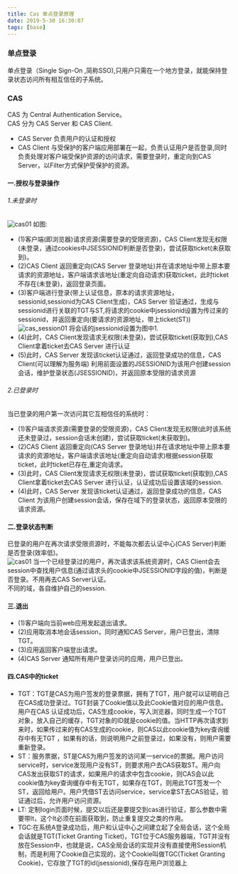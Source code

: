 ```yaml
---
title: Cas 单点登录原理
date: 2019-5-30 16:30:07
tags: [base]
---
```

### 单点登录
单点登录（Single Sign-On ,简称SSO),只用户只需在一个地方登录，就能保持登录状态访问所有相互信任的子系统。

### CAS
CAS 为 Central Authentication Service。<br>
CAS 分为 CAS Server 和 CAS Client.<br>
- CAS Server 负责用户的认证和授权
- CAS Client 与受保护的客户端应用部署在一起，负责认证用户是否登录,同时负责处理对客户端受保护资源的访问请求，需要登录时，重定向到CAS Server，以Filter方式保护受保护的资源。

#### 一.授权与登录操作
###### 1.未登录时
![cas01](http://67.216.218.49:8000/file/blogs/base/cas/cas01.png)
如图:<br>
- (1)客户端(即浏览器)请求资源(需要登录的受限资源)，CAS Client发现无权限(未登录，通过cookies中JSESSIONID判断是否登录)，尝试获取ticket(未获取到)。
- (2)CAS Client 返回重定向(CAS Server 登录地址)并在请求地址中带上原本要请求的资源地址，客户端请求该地址(重定向自动请求)获取ticket，此时ticket不存在(未登录)，返回登录页面。
- (3)客户端进行登录(带上认证信息，原本的请求资源地址，sessionid,sessionid为CAS Client生成)，CAS Server 验证通过，生成与sessionid进行关联的TGT与ST,将请求的cookie中jsessionid设置为传过来的sessionid，并返回重定向(要请求的资源地址，带上ticket(ST))
![cas_session01](http://67.216.218.49:8000/file/blogs/base/cas/cas_sessionid01.png)
将会话的jsessionid设置为图中1.
- (4)此时，CAS Client发现请求无权限(未登录)，尝试获取ticket(获取到),CAS Client拿着ticket去CAS Server 进行认证
- (5)此时，CAS Server 发现该ticket认证通过，返回登录成功的信息，CAS Client(可以理解为服务端) 利用前面设置的JSESSIONID为该用户创建session会话，维护登录状态(JSESSIONID)，并返回原本受限的请求资源

###### 2.已登录时
当已登录的用户第一次访问其它互相信任的系统时：<br>
- (1)客户端请求资源(需要登录的受限资源)，CAS Client发现无权限(此时该系统还未登录过，session会话未创建)，尝试获取ticket(未获取到)。
- (2)CAS Client 返回重定向(CAS Server 登录地址)并在请求地址中带上原本要请求的资源地址，客户端请求该地址(重定向自动请求)根据session获取ticket，此时ticket已存在,重定向请求。
- (3)此时，CAS Client发现请求无权限(未登录)，尝试获取ticket(获取到),CAS Client拿着ticket去CAS Server 进行认证，认证成功后设置该域的session.
- (4)此时，CAS Server 发现该ticket认证通过，返回登录成功的信息，CAS Client 为该用户创建session会话，保存在域下的登录状态，返回原本受限的请求资源。

#### 二.登录状态判断
已登录的用户在再次请求受限资源时，不能每次都去认证中心(CAS Server)判断是否登录(效率低)。<br>
![cas01](http://67.216.218.49:8000/file/blogs/base/cas/cas_cookie01.png)
当一个已经登录过的用户，再次请求该系统资源时，CAS Client会去session中查找用户信息(通过请求头的cookie中JSESSIONID字段的值)，判断是否登录。不用再去CAS Server认证。<br>
不同的域，各自维护自己的session.<br>

#### 三.退出
- (1)客户端向当前web应用发起退出请求。
- (2)应用取消本地会话session，同时通知CAS Server，用户已登出，清除TGT。
- (3)应用返回客户端登出请求。
- (4)CAS Server 通知所有用户登录访问的应用，用户已登出。

#### 四.CAS中的ticket
- TGT：TGT是CAS为用户签发的登录票据，拥有了TGT，用户就可以证明自己在CAS成功登录过。TGT封装了Cookie值以及此Cookie值对应的用户信息。用户在CAS 认证成功后，CAS生成cookie，写入浏览器，同时生成一个TGT对象，放入自己的缓存，TGT对象的ID就是cookie的值。当HTTP再次请求到来时，如果传过来的有CAS生成的cookie，则CAS以此cookie值为key查询缓存中有无TGT ，如果有的话，则说明用户之前登录过，如果没有，则用户需要重新登录。
- ST：服务票据，ST是CAS为用户签发的访问某一service的票据。用户访问service时，service发现用户没有ST，则要求用户去CAS获取ST。用户向CAS发出获取ST的请求，如果用户的请求中包含cookie，则CAS会以此cookie值为key查询缓存中有无TGT，如果存在TGT，则用此TGT签发一个ST，返回给用户。用户凭借ST去访问service，service拿ST去CAS验证，验证通过后，允许用户访问资源。
- LT: 定制login页面时候，提交以后还是要提交到cas进行验证，那么参数中需要带lt，这个lt必须在前面获取到，防止重复提交之类的作用。
- TGC:在系统A登录成功后，用户和认证中心之间建立起了全局会话，这个全局会话就是TGT(Ticket Granting Ticket)，TGT位于CAS服务器端，TGT并没有放在Session中，也就是说，CAS全局会话的实现并没有直接使用Session机制，而是利用了Cookie自己实现的，这个Cookie叫做TGC(Ticket Granting Cookie)，它存放了TGT的id(jsessionid),保存在用户浏览器上

